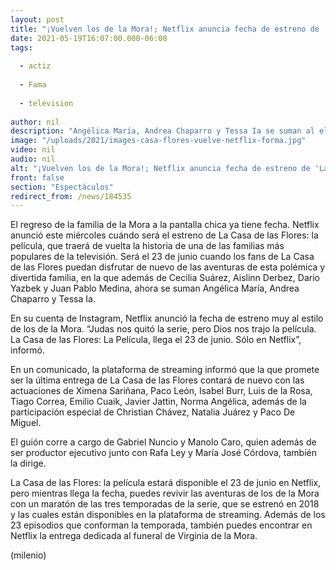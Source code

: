 ```yaml
---
layout: post
title: "¡Vuelven los de la Mora!; Netflix anuncia fecha de estreno de 'La Casa de las Flores -  la película'"
date: 2021-05-19T16:07:00.000-06:00
tags:
  
  - actiz
  
  - Fama
  
  - television
  
author: nil
description: "Angélica María, Andrea Chaparro y Tessa Ia se suman al elenco de una de las familias más populares de la televisión. "
image: "/uploads/2021/images-casa-flores-vuelve-netflix-forma.jpg"
video: nil
audio: nil
alt: "¡Vuelven los de la Mora!; Netflix anuncia fecha de estreno de 'La Casa de las Flores -  la película'"
front: false
section: "Espectáculos"
redirect_from: /news/184535
---
```


El regreso de la familia de la Mora a la pantalla chica ya tiene fecha. Netflix anunció este miércoles cuándo será el estreno de La Casa de las Flores: la película, que traerá de vuelta la historia de una de las familias más populares de la televisión. Será el 23 de junio cuando los fans de La Casa de las Flores puedan disfrutar de nuevo de las aventuras de esta polémica y divertida familia, en la que además de Cecilia Suárez, Aislinn Derbez, Dario Yazbek y Juan Pablo Medina, ahora se suman Angélica María, Andrea Chaparro y Tessa Ia. 

En su cuenta de Instagram, Netflix anunció la fecha de estreno muy al estilo de los de la Mora. “Judas nos quitó la serie, pero Dios nos trajo la película. La Casa de las Flores: La Película, llega el 23 de junio. Sólo en Netflix”, informó. 

En un comunicado, la plataforma de streaming informó que la que promete ser la última entrega de La Casa de las Flores contará de nuevo con las actuaciones de Ximena Sariñana, Paco León, Isabel Burr, Luis de la Rosa, Tiago Correa, Emilio Cuaik, Javier Jattin, Norma Angélica, además de la participación especial de Christian Chávez, Natalia Juárez y Paco De Miguel. 

El guión corre a cargo de Gabriel Nuncio y Manolo Caro, quien además de ser productor ejecutivo junto con Rafa Ley y María José Córdova, también la dirige. 

La Casa de las Flores: la película estará disponible el 23 de junio en Netflix, pero mientras llega la fecha, puedes revivir las aventuras de los de la Mora con un maratón de las tres temporadas de la serie, que se estrenó en 2018 y las cuales están disponibles en la plataforma de streaming. Además de los 23 episodios que conforman la temporada, también puedes encontrar en Netflix la entrega dedicada al funeral de Virginia de la Mora. 

(milenio)